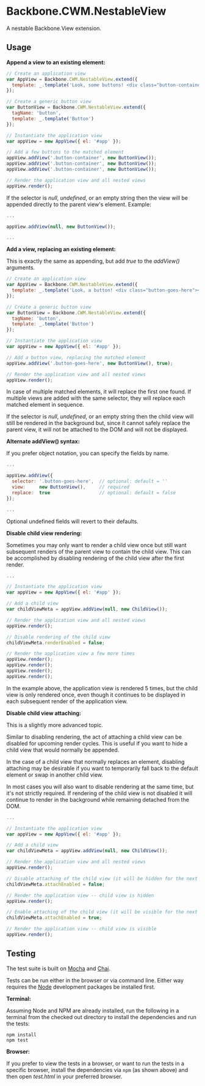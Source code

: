 Backbone.CWM.NestableView
=========================

A nestable Backbone.View extension.

Usage
-----

**Append a view to an existing element:**

```javascript
// Create an application view
var AppView = Backbone.CWM.NestableView.extend({
  template: _.template('Look, some buttons! <div class="button-container"></div>')
});

// Create a generic button view
var ButtonView = Backbone.CWM.NestableView.extend({
  tagName: 'button',
  template: _.template('Button')
});

// Instantiate the application view
var appView = new AppView({ el: '#app' });

// Add a few buttons to the matched element
appView.addView('.button-container', new ButtonView());
appView.addView('.button-container', new ButtonView());
appView.addView('.button-container', new ButtonView());

// Render the application view and all nested views
appView.render();
```

If the selector is *null*, *undefined*, or an empty string then the view will be appended directly to the parent view's element. Example:

```javascript
...

appView.addView(null, new ButtonView());

...
```

**Add a view, replacing an existing element:**

This is exactly the same as appending, but add *true* to the *addView()* arguments.

```javascript
// Create an application view
var AppView = Backbone.CWM.NestableView.extend({
  template: _.template('Look, a button! <div class="button-goes-here"></div>')
});

// Create a generic button view
var ButtonView = Backbone.CWM.NestableView.extend({
  tagName: 'button',
  template: _.template('Button')
});

// Instantiate the application view
var appView = new AppView({ el: '#app' });

// Add a button view, replacing the matched element
appView.addView('.button-goes-here', new ButtonView(), true);

// Render the application view and all nested views
appView.render();
```

In case of multiple matched elements, it will replace the first one found. If multiple views are added with the same selector, they will replace each matched element in sequence.

If the selector is *null*, *undefined*, or an empty string then the child view will still be rendered in the background but, since it cannot safely replace the parent view, it will not be attached to the DOM and will not be displayed.

**Alternate addView() syntax:**

If you prefer object notation, you can specify the fields by name.

```javascript
...

appView.addView({
  selector: '.button-goes-here',  // optional: default = ''
  view:     new ButtonView(),     // required
  replace:  true                  // optional: default = false
});

...
```

Optional undefined fields will revert to their defaults.

**Disable child view rendering:**

Sometimes you may only want to render a child view once but still want subsequent renders of the parent view to contain the child view. This can be accomplished by disabling rendering of the child view after the first render.

```javascript
...

// Instantiate the application view
var appView = new AppView({ el: '#app' });

// Add a child view
var childViewMeta = appView.addView(null, new ChildView());

// Render the application view and all nested views
appView.render();

// Disable rendering of the child view
childViewMeta.renderEnabled = false;

// Render the application view a few more times
appView.render();
appView.render();
appView.render();
appView.render();
```

In the example above, the application view is rendered 5 times, but the child view is only rendered once, even though it continues to be displayed in each subsequent render of the application view.

**Disable child view attaching:**

This is a slightly more advanced topic.

Similar to disabling rendering, the act of attaching a child view can be disabled for upcoming render cycles. This is useful if you want to hide a child view that would normally be appended.

In the case of a child view that normally replaces an element, disabling attaching may be desirable if you want to temporarily fall back to the default element or swap in another child view.

In most cases you will also want to disable rendering at the same time, but it's not strictly required. If rendering of the child view is not disabled it will continue to render in the background while remaining detached from the DOM.

```javascript
...

// Instantiate the application view
var appView = new AppView({ el: '#app' });

// Add a child view
var childViewMeta = appView.addView(null, new ChildView());

// Render the application view and all nested views
appView.render();

// Disable attaching of the child view (it will be hidden for the next render)
childViewMeta.attachEnabled = false;

// Render the application view -- child view is hidden
appView.render();

// Enable attaching of the child view (it will be visible for the next render)
childViewMeta.attachEnabled = true;

// Render the application view -- child view is visible
appView.render();
```

Testing
-------

The test suite is built on [Mocha](http://visionmedia.github.io/mocha/) and [Chai](http://chaijs.com/).

Tests can be run either in the browser or via command line. Either way requires the [Node](http://nodejs.org/) development packages be installed first.

**Terminal:**

Assuming Node and NPM are already installed, run the following in a terminal from the checked out directory to install the dependencies and run the tests:

```
npm install
npm test
```

**Browser:**

If you prefer to view the tests in a browser, or want to run the tests in a specific browser, install the dependencies via `npm` (as shown above) and then open *test.html* in your preferred browser.
